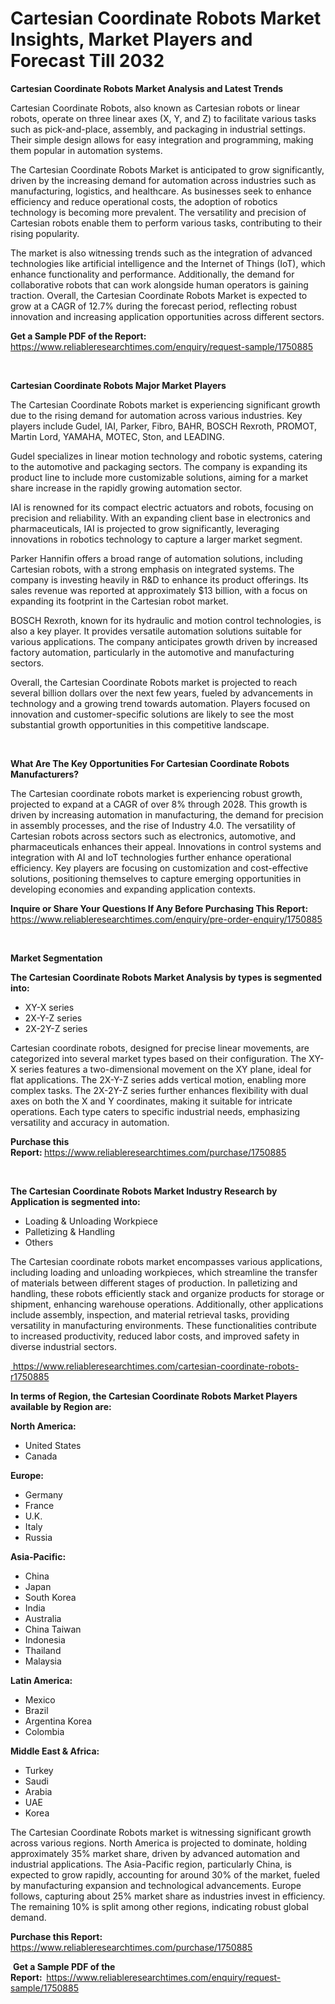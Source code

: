 <p><h1>Cartesian Coordinate Robots Market Insights, Market Players and Forecast Till 2032</h1></p><p><strong>Cartesian Coordinate Robots Market Analysis and Latest Trends</strong></p>
<p><p>Cartesian Coordinate Robots, also known as Cartesian robots or linear robots, operate on three linear axes (X, Y, and Z) to facilitate various tasks such as pick-and-place, assembly, and packaging in industrial settings. Their simple design allows for easy integration and programming, making them popular in automation systems.</p><p>The Cartesian Coordinate Robots Market is anticipated to grow significantly, driven by the increasing demand for automation across industries such as manufacturing, logistics, and healthcare. As businesses seek to enhance efficiency and reduce operational costs, the adoption of robotics technology is becoming more prevalent. The versatility and precision of Cartesian robots enable them to perform various tasks, contributing to their rising popularity.</p><p>The market is also witnessing trends such as the integration of advanced technologies like artificial intelligence and the Internet of Things (IoT), which enhance functionality and performance. Additionally, the demand for collaborative robots that can work alongside human operators is gaining traction. Overall, the Cartesian Coordinate Robots Market is expected to grow at a CAGR of 12.7% during the forecast period, reflecting robust innovation and increasing application opportunities across different sectors.</p></p>
<p><strong>Get a Sample PDF of the Report:&nbsp;</strong> <a href="https://www.reliableresearchtimes.com/enquiry/request-sample/1750885?utm_campaign=3109&utm_medium=2&utm_source=Github&utm_content=ia&utm_term=16042025&utm_id=cartesian-coordinate-robots">https://www.reliableresearchtimes.com/enquiry/request-sample/1750885</a></p>
<p>&nbsp;</p>
<p><strong>Cartesian Coordinate Robots Major Market Players</strong></p>
<p><p>The Cartesian Coordinate Robots market is experiencing significant growth due to the rising demand for automation across various industries. Key players include Gudel, IAI, Parker, Fibro, BAHR, BOSCH Rexroth, PROMOT, Martin Lord, YAMAHA, MOTEC, Ston, and LEADING. </p><p>Gudel specializes in linear motion technology and robotic systems, catering to the automotive and packaging sectors. The company is expanding its product line to include more customizable solutions, aiming for a market share increase in the rapidly growing automation sector.</p><p>IAI is renowned for its compact electric actuators and robots, focusing on precision and reliability. With an expanding client base in electronics and pharmaceuticals, IAI is projected to grow significantly, leveraging innovations in robotics technology to capture a larger market segment.</p><p>Parker Hannifin offers a broad range of automation solutions, including Cartesian robots, with a strong emphasis on integrated systems. The company is investing heavily in R&D to enhance its product offerings. Its sales revenue was reported at approximately $13 billion, with a focus on expanding its footprint in the Cartesian robot market.</p><p>BOSCH Rexroth, known for its hydraulic and motion control technologies, is also a key player. It provides versatile automation solutions suitable for various applications. The company anticipates growth driven by increased factory automation, particularly in the automotive and manufacturing sectors.</p><p>Overall, the Cartesian Coordinate Robots market is projected to reach several billion dollars over the next few years, fueled by advancements in technology and a growing trend towards automation. Players focused on innovation and customer-specific solutions are likely to see the most substantial growth opportunities in this competitive landscape.</p></p>
<p>&nbsp;</p>
<p><strong>What Are The Key Opportunities For Cartesian Coordinate Robots Manufacturers?</strong></p>
<p><p>The Cartesian coordinate robots market is experiencing robust growth, projected to expand at a CAGR of over 8% through 2028. This growth is driven by increasing automation in manufacturing, the demand for precision in assembly processes, and the rise of Industry 4.0. The versatility of Cartesian robots across sectors such as electronics, automotive, and pharmaceuticals enhances their appeal. Innovations in control systems and integration with AI and IoT technologies further enhance operational efficiency. Key players are focusing on customization and cost-effective solutions, positioning themselves to capture emerging opportunities in developing economies and expanding application contexts.</p></p>
<p><strong>Inquire or Share Your Questions If Any Before Purchasing This Report:</strong> <a href="https://www.reliableresearchtimes.com/enquiry/pre-order-enquiry/1750885?utm_campaign=3109&utm_medium=2&utm_source=Github&utm_content=ia&utm_term=16042025&utm_id=cartesian-coordinate-robots">https://www.reliableresearchtimes.com/enquiry/pre-order-enquiry/1750885</a></p>
<p>&nbsp;</p>
<p><strong>Market Segmentation</strong></p>
<p><strong>The Cartesian Coordinate Robots Market Analysis by types is segmented into:</strong></p>
<p><ul><li>XY-X series</li><li>2X-Y-Z series</li><li>2X-2Y-Z series</li></ul></p>
<p><p>Cartesian coordinate robots, designed for precise linear movements, are categorized into several market types based on their configuration. The XY-X series features a two-dimensional movement on the XY plane, ideal for flat applications. The 2X-Y-Z series adds vertical motion, enabling more complex tasks. The 2X-2Y-Z series further enhances flexibility with dual axes on both the X and Y coordinates, making it suitable for intricate operations. Each type caters to specific industrial needs, emphasizing versatility and accuracy in automation.</p></p>
<p><strong>Purchase this Report:&nbsp;</strong><a href="https://www.reliableresearchtimes.com/purchase/1750885?utm_campaign=3109&utm_medium=2&utm_source=Github&utm_content=ia&utm_term=16042025&utm_id=cartesian-coordinate-robots">https://www.reliableresearchtimes.com/purchase/1750885</a></p>
<p>&nbsp;</p>
<p><strong>The Cartesian Coordinate Robots Market Industry Research by Application is segmented into:</strong></p>
<p><ul><li>Loading & Unloading Workpiece</li><li>Palletizing & Handling</li><li>Others</li></ul></p>
<p><p>The Cartesian coordinate robots market encompasses various applications, including loading and unloading workpieces, which streamline the transfer of materials between different stages of production. In palletizing and handling, these robots efficiently stack and organize products for storage or shipment, enhancing warehouse operations. Additionally, other applications include assembly, inspection, and material retrieval tasks, providing versatility in manufacturing environments. These functionalities contribute to increased productivity, reduced labor costs, and improved safety in diverse industrial sectors.</p></p>
<p><a href="https://www.reliableresearchtimes.com/cartesian-coordinate-robots-r1750885?utm_campaign=3109&utm_medium=2&utm_source=Github&utm_content=ia&utm_term=16042025&utm_id=cartesian-coordinate-robots">&nbsp;https://www.reliableresearchtimes.com/cartesian-coordinate-robots-r1750885</a></p>
<p><strong>In terms of Region, the Cartesian Coordinate Robots Market Players available by Region are:</strong></p>
<p>
    <p> <strong> North America: </strong>
        <ul>
            <li>United States</li>
            <li>Canada</li>
        </ul>
        </p> 
    <p> <strong> Europe: </strong>
        <ul>
            <li>Germany</li>
            <li>France</li>
            <li>U.K.</li>
            <li>Italy</li>
            <li>Russia</li>
        </ul>
        </p> 
    <p> <strong> Asia-Pacific: </strong>
        <ul>
            <li>China</li>
            <li>Japan</li>
            <li>South Korea</li>
            <li>India</li>
            <li>Australia</li>
            <li>China Taiwan</li>
            <li>Indonesia</li>
            <li>Thailand</li>
            <li>Malaysia</li>
        </ul>
        </p> 
    <p> <strong> Latin America: </strong>
        <ul>
            <li>Mexico</li>
            <li>Brazil</li>
            <li>Argentina Korea</li>
            <li>Colombia</li>
        </ul>
        </p> 
    <p> <strong> Middle East & Africa: </strong>
        <ul>
            <li>Turkey</li>
            <li>Saudi</li>
            <li>Arabia</li>
            <li>UAE</li>
            <li>Korea</li>
        </ul>
    </p>
    </p>
<p><p>The Cartesian Coordinate Robots market is witnessing significant growth across various regions. North America is projected to dominate, holding approximately 35% market share, driven by advanced automation and industrial applications. The Asia-Pacific region, particularly China, is expected to grow rapidly, accounting for around 30% of the market, fueled by manufacturing expansion and technological advancements. Europe follows, capturing about 25% market share as industries invest in efficiency. The remaining 10% is split among other regions, indicating robust global demand.</p></p>
<p><strong>Purchase this Report: </strong><a href="https://www.reliableresearchtimes.com/purchase/1750885?utm_campaign=3109&utm_medium=2&utm_source=Github&utm_content=ia&utm_term=16042025&utm_id=cartesian-coordinate-robots">https://www.reliableresearchtimes.com/purchase/1750885</a></p>
<p>&nbsp;<strong>Get a Sample PDF of the Report:&nbsp;&nbsp;</strong><a href="https://www.reliableresearchtimes.com/enquiry/request-sample/1750885?utm_campaign=3109&utm_medium=2&utm_source=Github&utm_content=ia&utm_term=16042025&utm_id=cartesian-coordinate-robots">https://www.reliableresearchtimes.com/enquiry/request-sample/1750885</a></p>
<p><strong></strong></p>
<p><p></p><p></p><p></p></p>